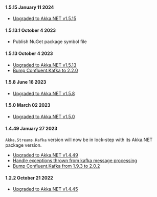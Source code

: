 #### 1.5.15 January 11 2024 ####

* [Upgraded to Akka.NET v1.5.15](https://github.com/akkadotnet/akka.net/releases/tag/1.5.15)

#### 1.5.13.1 October 4 2023 ####

* Publish NuGet package symbol file

#### 1.5.13 October 4 2023 ####

* [Upgraded to Akka.NET v1.5.13](https://github.com/akkadotnet/akka.net/releases/tag/1.5.13)
* [Bump Confluent.Kafka to 2.2.0](https://github.com/akkadotnet/Akka.Streams.Kafka/pull/376)

#### 1.5.8 June 16 2023 ####

* [Upgraded to Akka.NET v1.5.8](https://github.com/akkadotnet/akka.net/releases/tag/1.5.8)

#### 1.5.0 March 02 2023 ####

* [Upgraded to Akka.NET v1.5.0](https://github.com/akkadotnet/akka.net/releases/tag/1.5.0)

#### 1.4.49 January 27 2023 ####

`Akka.Streams.Kafka` version will now be in lock-step with its Akka.NET package version.

* [Upgraded to Akka.NET v1.4.49](https://github.com/akkadotnet/akka.net/releases/tag/1.4.49)
* [Handle exceptions thrown from kafka message processing](https://github.com/akkadotnet/Akka.Streams.Kafka/pull/324)
* [Bump Confluent.Kafka from 1.9.3 to 2.0.2](https://github.com/akkadotnet/Akka.Streams.Kafka/pull/325)

#### 1.2.2 October 21 2022 ####

* [Upgraded to Akka.NET v1.4.45](https://github.com/akkadotnet/akka.net/releases/tag/1.4.45)
